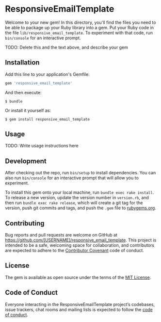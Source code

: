 # ResponsiveEmailTemplate

Welcome to your new gem! In this directory, you'll find the files you need to be able to package up your Ruby library into a gem. Put your Ruby code in the file `lib/responsive_email_template`. To experiment with that code, run `bin/console` for an interactive prompt.

TODO: Delete this and the text above, and describe your gem

## Installation

Add this line to your application's Gemfile:

```ruby
gem 'responsive_email_template'
```

And then execute:

    $ bundle

Or install it yourself as:

    $ gem install responsive_email_template

## Usage

TODO: Write usage instructions here

## Development

After checking out the repo, run `bin/setup` to install dependencies. You can also run `bin/console` for an interactive prompt that will allow you to experiment.

To install this gem onto your local machine, run `bundle exec rake install`. To release a new version, update the version number in `version.rb`, and then run `bundle exec rake release`, which will create a git tag for the version, push git commits and tags, and push the `.gem` file to [rubygems.org](https://rubygems.org).

## Contributing

Bug reports and pull requests are welcome on GitHub at https://github.com/[USERNAME]/responsive_email_template. This project is intended to be a safe, welcoming space for collaboration, and contributors are expected to adhere to the [Contributor Covenant](http://contributor-covenant.org) code of conduct.

## License

The gem is available as open source under the terms of the [MIT License](https://opensource.org/licenses/MIT).

## Code of Conduct

Everyone interacting in the ResponsiveEmailTemplate project’s codebases, issue trackers, chat rooms and mailing lists is expected to follow the [code of conduct](https://github.com/[USERNAME]/responsive_email_template/blob/master/CODE_OF_CONDUCT.md).
